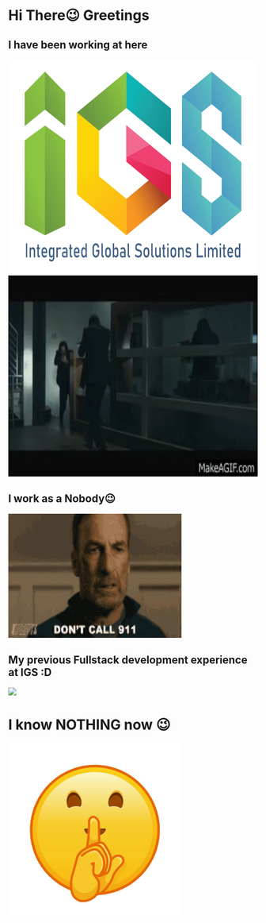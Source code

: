 <h1>Hi There😉 Greetings</h1>
<h2>I have been working at here</h2>
<img src="./images/igs.png" width="720" height="432">
<img src="./images/wick-gor-1.gif" width="720" height="405">
<br>
<h2>I work as a Nobody😉</h2>
<img src="./images/dont-call-911.gif" width="350" height="250">
<br>
<h2>My previous Fullstack development experience at IGS :D</h2>
<img src="https://skillicons.dev/icons?i=html,css,sass,js,ts,npm,angular,java,maven,postgres,linux,docker,git" />
<br>
<h1>I know NOTHING now 😉</h1>
<img src="./images/shh.jpg" width="350" height="350">
